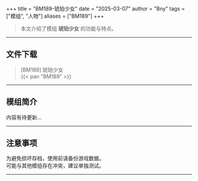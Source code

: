 +++
title = "BM189-琥珀少女"
date = "2025-03-07"
author = "Bny"
tags = ["模组", "人物"]
aliases = ["BM189"]
+++

> 本文介绍了模组 **琥珀少女** 的功能与特点。

---

## 文件下载

> [BM189] 琥珀少女  
{{< pan "BM189" >}}  

---

## 模组简介

>  
内容有待更新...  

---

## 注意事项

>  
为避免损坏存档，使用前请备份游戏数据。  
可能与其他模组存在冲突，建议单独测试。  

---

